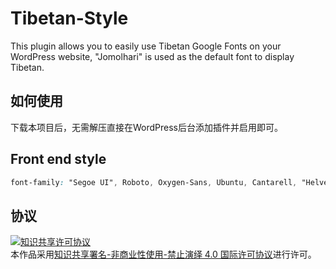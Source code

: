 # Tibetan-Style

This plugin allows you to easily use Tibetan Google Fonts on your WordPress website, "Jomolhari" is used as the default font to display Tibetan.

## 如何使用
下载本项目后，无需解压直接在WordPress后台添加插件并启用即可。

## Front end style
```css
font-family: "Segoe UI", Roboto, Oxygen-Sans, Ubuntu, Cantarell, "Helvetica Neue", "Jomolhari", sans-serif;
```

## 协议

<a rel="license" href="http://creativecommons.org/licenses/by-nc-nd/4.0/"><img alt="知识共享许可协议" style="border-width:0" src="https://i.creativecommons.org/l/by-nc-nd/4.0/88x31.png" /></a><br />本作品采用<a rel="license" href="http://creativecommons.org/licenses/by-nc-nd/4.0/">知识共享署名-非商业性使用-禁止演绎 4.0 国际许可协议</a>进行许可。